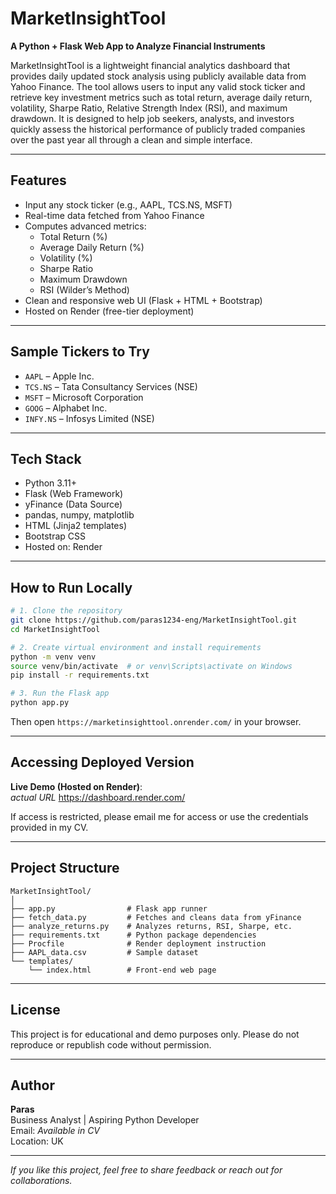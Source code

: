 
# MarketInsightTool

**A Python + Flask Web App to Analyze Financial Instruments**

MarketInsightTool is a lightweight financial analytics dashboard that provides daily updated stock analysis using publicly available data from Yahoo Finance. The tool allows users to input any valid stock ticker and retrieve key investment metrics such as total return, average daily return, volatility, Sharpe Ratio, Relative Strength Index (RSI), and maximum drawdown. It is designed to help job seekers, analysts, and investors quickly assess the historical performance of publicly traded companies over the past year all through a clean and simple interface.

---

## Features

- Input any stock ticker (e.g., AAPL, TCS.NS, MSFT)
- Real-time data fetched from Yahoo Finance
- Computes advanced metrics:
  - Total Return (%)
  - Average Daily Return (%)
  - Volatility (%)
  - Sharpe Ratio
  - Maximum Drawdown
  - RSI (Wilder’s Method)
- Clean and responsive web UI (Flask + HTML + Bootstrap)
- Hosted on Render (free-tier deployment)

---

## Sample Tickers to Try

- `AAPL` – Apple Inc.
- `TCS.NS` – Tata Consultancy Services (NSE)
- `MSFT` – Microsoft Corporation
- `GOOG` – Alphabet Inc.
- `INFY.NS` – Infosys Limited (NSE)

---


## Tech Stack

- Python 3.11+
- Flask (Web Framework)
- yFinance (Data Source)
- pandas, numpy, matplotlib
- HTML (Jinja2 templates)
- Bootstrap CSS
- Hosted on: Render

---

## How to Run Locally

```bash
# 1. Clone the repository
git clone https://github.com/paras1234-eng/MarketInsightTool.git
cd MarketInsightTool

# 2. Create virtual environment and install requirements
python -m venv venv
source venv/bin/activate  # or venv\Scripts\activate on Windows
pip install -r requirements.txt

# 3. Run the Flask app
python app.py
```

Then open `https://marketinsighttool.onrender.com/` in your browser.

---

## Accessing Deployed Version

**Live Demo (Hosted on Render)**:  
*actual URL*    https://dashboard.render.com/  

If access is restricted, please email me for access or use the credentials provided in my CV.

---

## Project Structure

```
MarketInsightTool/
│
├── app.py                # Flask app runner
├── fetch_data.py         # Fetches and cleans data from yFinance
├── analyze_returns.py    # Analyzes returns, RSI, Sharpe, etc.
├── requirements.txt      # Python package dependencies
├── Procfile              # Render deployment instruction
├── AAPL_data.csv         # Sample dataset
└── templates/
    └── index.html        # Front-end web page
```

---

## License

This project is for educational and demo purposes only. Please do not reproduce or republish code without permission.

---

## Author

**Paras**  
Business Analyst | Aspiring Python Developer  
Email: *Available in CV*  
Location: UK

---

*If you like this project, feel free to share feedback or reach out for collaborations.*

